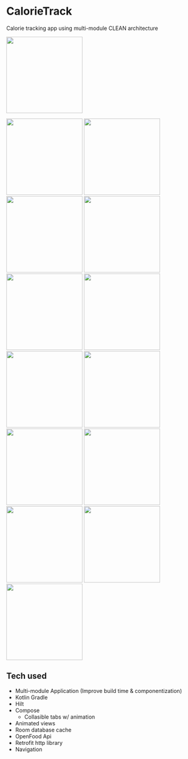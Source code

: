 # CalorieTrack
Calorie tracking app using multi-module CLEAN architecture

[<img src="https://user-images.githubusercontent.com/5157474/180708684-10c5e065-ad66-466a-8212-7942192952ae.png" width="200"/>](https://user-images.githubusercontent.com/5157474/180708684-10c5e065-ad66-466a-8212-7942192952ae.png)

[<img src="https://user-images.githubusercontent.com/5157474/180718378-7c9dd7c9-228f-4a59-b626-01e0e2edaa73.png" width="200"/>](https://user-images.githubusercontent.com/5157474/180718378-7c9dd7c9-228f-4a59-b626-01e0e2edaa73.png)
[<img src="https://user-images.githubusercontent.com/5157474/180718404-df939393-ff26-4bd1-8cf3-066f6eb33b47.png" width="200"/>](https://user-images.githubusercontent.com/5157474/180718404-df939393-ff26-4bd1-8cf3-066f6eb33b47.png)
[<img src="https://user-images.githubusercontent.com/5157474/180718423-a63a7f7d-48fd-45f5-83e2-667c557df81d.png" width="200"/>](https://user-images.githubusercontent.com/5157474/180718423-a63a7f7d-48fd-45f5-83e2-667c557df81d.png)
[<img src="https://user-images.githubusercontent.com/5157474/180718442-03d90b29-08ec-40cd-9c96-a89bde43d4dc.png" width="200"/>](https://user-images.githubusercontent.com/5157474/180718442-03d90b29-08ec-40cd-9c96-a89bde43d4dc.png)
[<img src="https://user-images.githubusercontent.com/5157474/180718486-73202f20-f743-4e8d-892d-4576aee4ab7c.png" width="200"/>](https://user-images.githubusercontent.com/5157474/180718486-73202f20-f743-4e8d-892d-4576aee4ab7c.png)
[<img src="https://user-images.githubusercontent.com/5157474/180718545-64e6efd6-3bd0-4bf6-bca2-00d006bcb43f.png" width="200"/>](https://user-images.githubusercontent.com/5157474/180718545-64e6efd6-3bd0-4bf6-bca2-00d006bcb43f.png)
[<img src="https://user-images.githubusercontent.com/5157474/180718572-3b1ebec1-b8fd-4b44-b4c5-1a556bc3ff29.png" width="200"/>](https://user-images.githubusercontent.com/5157474/180718572-3b1ebec1-b8fd-4b44-b4c5-1a556bc3ff29.png)
[<img src="https://user-images.githubusercontent.com/5157474/180718614-ebd4fa95-bbb6-4811-bc5e-4f9dcb0b701c.png" width="200"/>](https://user-images.githubusercontent.com/5157474/180718614-ebd4fa95-bbb6-4811-bc5e-4f9dcb0b701c.png)
[<img src="https://user-images.githubusercontent.com/5157474/180718643-3d7cc7f4-5c1b-4e16-b912-adfbb6e4f8da.png" width="200"/>](https://user-images.githubusercontent.com/5157474/180718643-3d7cc7f4-5c1b-4e16-b912-adfbb6e4f8da.png)
[<img src="https://user-images.githubusercontent.com/5157474/180718674-c7a12b75-a4f0-4fe6-9c8f-e47090f2ee80.png" width="200"/>](https://user-images.githubusercontent.com/5157474/180718674-c7a12b75-a4f0-4fe6-9c8f-e47090f2ee80.png)
[<img src="https://user-images.githubusercontent.com/5157474/180718752-aded1d09-cfe0-45bc-b285-1afaa6547f21.png" width="200"/>](https://user-images.githubusercontent.com/5157474/180718752-aded1d09-cfe0-45bc-b285-1afaa6547f21.png)
[<img src="https://user-images.githubusercontent.com/5157474/180718790-95df73c8-48b9-40a8-adb9-1d5cc0677b81.png" width="200"/>](https://user-images.githubusercontent.com/5157474/180718790-95df73c8-48b9-40a8-adb9-1d5cc0677b81.png)
[<img src="https://user-images.githubusercontent.com/5157474/180718821-ced6a04f-3c0e-41c5-8fdb-cccbd3676a1e.png" width="200"/>](https://user-images.githubusercontent.com/5157474/180718821-ced6a04f-3c0e-41c5-8fdb-cccbd3676a1e.png)

## Tech used
- Multi-module Application (Improve build time & componentization)
- Kotlin Gradle
- Hilt
- Compose
  - Collasible tabs w/ animation
- Animated views
- Room database cache
- OpenFood Api
- Retrofit http library
- Navigation
